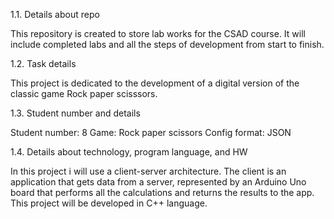 1.1. Details about repo

This repository is created to store lab works for the CSAD course. It will include completed labs and all the steps of development from start to finish.

1.2. Task details

This project is dedicated to the development of a digital version of the classic game Rock paper scisssors.

1.3. Student number and details

Student number: 8 Game: Rock paper scissors Config format: JSON

1.4. Details about technology, program language, and HW

In this project i will use a client-server architecture.
The client is an application that gets data from a server, represented by an Arduino Uno board that performs all the calculations and 
returns the results to the app.
This project will be developed in C++ language.  
